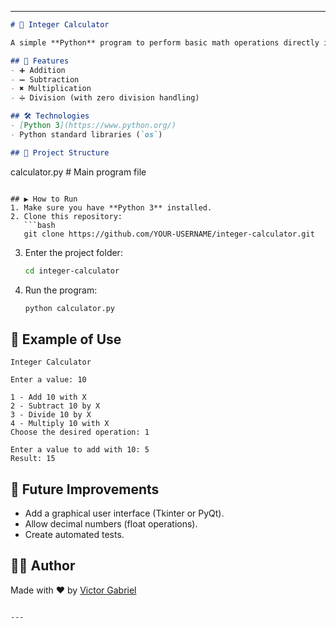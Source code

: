 
---

```markdown
# 🧮 Integer Calculator

A simple **Python** program to perform basic math operations directly in the terminal.

## 🚀 Features
- ➕ Addition  
- ➖ Subtraction  
- ✖️ Multiplication  
- ➗ Division (with zero division handling)  

## 🛠️ Technologies
- [Python 3](https://www.python.org/)  
- Python standard libraries (`os`)  

## 📂 Project Structure
```

calculator.py   # Main program file

````

## ▶️ How to Run
1. Make sure you have **Python 3** installed.  
2. Clone this repository:  
   ```bash
   git clone https://github.com/YOUR-USERNAME/integer-calculator.git
````

3. Enter the project folder:

   ```bash
   cd integer-calculator
   ```
4. Run the program:

   ```bash
   python calculator.py
   ```

## 📸 Example of Use

```
Integer Calculator

Enter a value: 10

1 - Add 10 with X
2 - Subtract 10 by X
3 - Divide 10 by X
4 - Multiply 10 with X
Choose the desired operation: 1

Enter a value to add with 10: 5
Result: 15
```

## 🔮 Future Improvements

* Add a graphical user interface (Tkinter or PyQt).
* Allow decimal numbers (float operations).
* Create automated tests.

## 👨‍💻 Author

Made with ❤️ by [Victor Gabriel](https://github.com/victrgab)

```

---
